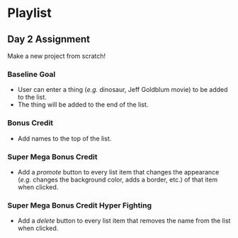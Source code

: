 # Playlist
## Day 2 Assignment

Make a new project from scratch!

### Baseline Goal

* User can enter a thing (_e.g._ dinosaur, Jeff Goldblum movie) to be added to the list.
* The thing will be added to the end of the list.

### Bonus Credit

* Add names to the top of the list.

### Super Mega Bonus Credit

* Add a _promote_ button to every list item that changes the appearance (_e.g._ changes the background color, adds a border, etc.) of that item when clicked.

### Super Mega Bonus Credit Hyper Fighting

* Add a _delete_ button to every list item that removes the name from the list when clicked.